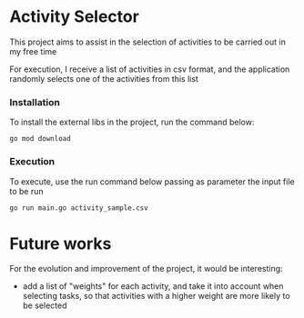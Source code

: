 # Activity Selector

This project aims to assist in the selection of activities to be carried out in my free time

For execution, I receive a list of activities in csv format, and the application randomly selects one of the activities from this list

### Installation

To install the external libs in the project, run the command below:
```shell
go mod download
```

### Execution

To execute, use the run command below passing as parameter the input file to be run
```shell
go run main.go activity_sample.csv
```

# Future works

For the evolution and improvement of the project, it would be interesting:

* add a list of "weights" for each activity, and take it into account when selecting tasks, so that activities with a higher weight are more likely to be selected